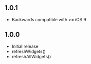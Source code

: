 ## 1.0.1

* Backwards compatible with >= iOS 9

## 1.0.0

* Initial release
* refreshWidgets()
* refreshAllWidgets()
